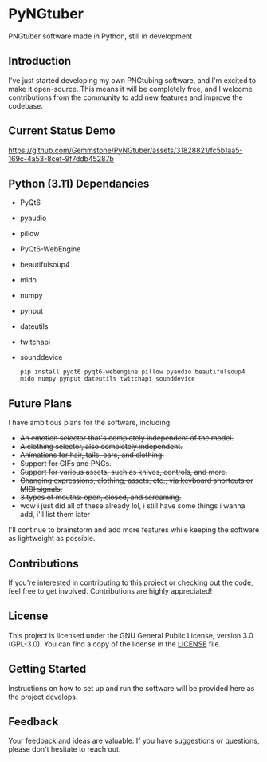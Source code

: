 # PyNGtuber
PNGtuber software made in Python, still in development

## Introduction

I've just started developing my own PNGtubing software, and I'm excited to make it open-source. This means it will be completely free, and I welcome contributions from the community to add new features and improve the codebase.

## Current Status Demo

https://github.com/Gemmstone/PyNGtuber/assets/31828821/fc5b1aa5-169c-4a53-8cef-9f7ddb45287b

## Python (3.11) Dependancies
- PyQt6
- pyaudio
- pillow
- PyQt6-WebEngine
- beautifulsoup4
- mido
- numpy
- pynput
- dateutils
- twitchapi
- sounddevice
  
  `pip install pyqt6 pyqt6-webengine pillow pyaudio beautifulsoup4 mido numpy pynput dateutils twitchapi sounddevice`

## Future Plans

I have ambitious plans for the software, including:

- ~~An emotion selector that's completely independent of the model.~~
- ~~A clothing selector, also completely independent.~~
- ~~Animations for hair, tails, ears, and clothing.~~
- ~~Support for GIFs and PNGs.~~
- ~~Support for various assets, such as knives, controls, and more.~~
- ~~Changing expressions, clothing, assets, etc., via keyboard shortcuts or MIDI signals.~~
- ~~3 types of mouths: open, closed, and screaming.~~
- wow i just did all of these already lol, i still have some things i wanna add, i'll list them later

I'll continue to brainstorm and add more features while keeping the software as lightweight as possible.

## Contributions

If you're interested in contributing to this project or checking out the code, feel free to get involved. Contributions are highly appreciated!

## License

This project is licensed under the GNU General Public License, version 3.0 (GPL-3.0). You can find a copy of the license in the [LICENSE](LICENSE) file.

## Getting Started

Instructions on how to set up and run the software will be provided here as the project develops.

## Feedback

Your feedback and ideas are valuable. If you have suggestions or questions, please don't hesitate to reach out.
